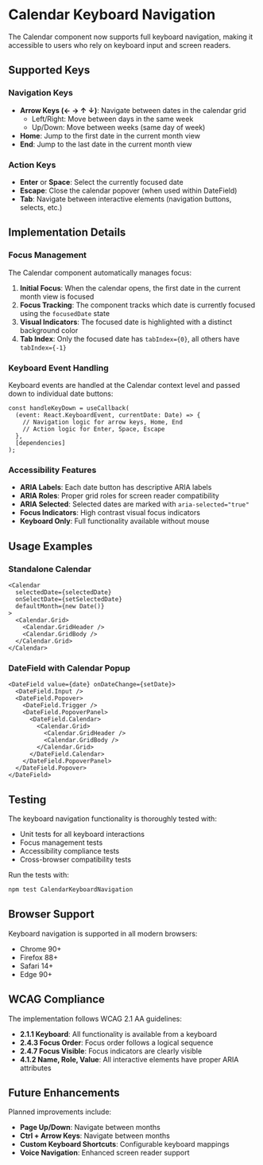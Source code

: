 # Calendar Keyboard Navigation

The Calendar component now supports full keyboard navigation, making it accessible to users who rely on keyboard input and screen readers.

## Supported Keys

### Navigation Keys

- **Arrow Keys (← → ↑ ↓)**: Navigate between dates in the calendar grid
  - Left/Right: Move between days in the same week
  - Up/Down: Move between weeks (same day of week)
- **Home**: Jump to the first date in the current month view
- **End**: Jump to the last date in the current month view

### Action Keys

- **Enter** or **Space**: Select the currently focused date
- **Escape**: Close the calendar popover (when used within DateField)
- **Tab**: Navigate between interactive elements (navigation buttons, selects, etc.)

## Implementation Details

### Focus Management

The Calendar component automatically manages focus:

1. **Initial Focus**: When the calendar opens, the first date in the current month view is focused
2. **Focus Tracking**: The component tracks which date is currently focused using the `focusedDate` state
3. **Visual Indicators**: The focused date is highlighted with a distinct background color
4. **Tab Index**: Only the focused date has `tabIndex={0}`, all others have `tabIndex={-1}`

### Keyboard Event Handling

Keyboard events are handled at the Calendar context level and passed down to individual date buttons:

```tsx
const handleKeyDown = useCallback(
  (event: React.KeyboardEvent, currentDate: Date) => {
    // Navigation logic for arrow keys, Home, End
    // Action logic for Enter, Space, Escape
  },
  [dependencies]
);
```

### Accessibility Features

- **ARIA Labels**: Each date button has descriptive ARIA labels
- **ARIA Roles**: Proper grid roles for screen reader compatibility
- **ARIA Selected**: Selected dates are marked with `aria-selected="true"`
- **Focus Indicators**: High contrast visual focus indicators
- **Keyboard Only**: Full functionality available without mouse

## Usage Examples

### Standalone Calendar

```tsx
<Calendar
  selectedDate={selectedDate}
  onSelectDate={setSelectedDate}
  defaultMonth={new Date()}
>
  <Calendar.Grid>
    <Calendar.GridHeader />
    <Calendar.GridBody />
  </Calendar.Grid>
</Calendar>
```

### DateField with Calendar Popup

```tsx
<DateField value={date} onDateChange={setDate}>
  <DateField.Input />
  <DateField.Popover>
    <DateField.Trigger />
    <DateField.PopoverPanel>
      <DateField.Calendar>
        <Calendar.Grid>
          <Calendar.GridHeader />
          <Calendar.GridBody />
        </Calendar.Grid>
      </DateField.Calendar>
    </DateField.PopoverPanel>
  </DateField.Popover>
</DateField>
```

## Testing

The keyboard navigation functionality is thoroughly tested with:

- Unit tests for all keyboard interactions
- Focus management tests
- Accessibility compliance tests
- Cross-browser compatibility tests

Run the tests with:

```bash
npm test CalendarKeyboardNavigation
```

## Browser Support

Keyboard navigation is supported in all modern browsers:

- Chrome 90+
- Firefox 88+
- Safari 14+
- Edge 90+

## WCAG Compliance

The implementation follows WCAG 2.1 AA guidelines:

- **2.1.1 Keyboard**: All functionality is available from a keyboard
- **2.4.3 Focus Order**: Focus order follows a logical sequence
- **2.4.7 Focus Visible**: Focus indicators are clearly visible
- **4.1.2 Name, Role, Value**: All interactive elements have proper ARIA attributes

## Future Enhancements

Planned improvements include:

- **Page Up/Down**: Navigate between months
- **Ctrl + Arrow Keys**: Navigate between months
- **Custom Keyboard Shortcuts**: Configurable keyboard mappings
- **Voice Navigation**: Enhanced screen reader support

